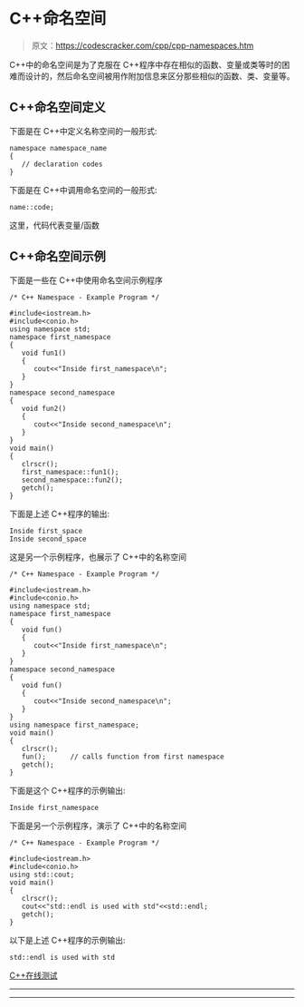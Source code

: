 # C++命名空间

> 原文：<https://codescracker.com/cpp/cpp-namespaces.htm>

C++中的命名空间是为了克服在 C++程序中存在相似的函数、变量或类等时的困难而设计的，然后命名空间被用作附加信息来区分那些相似的函数、类、变量等。

## C++命名空间定义

下面是在 C++中定义名称空间的一般形式:

```
namespace namespace_name
{
   // declaration codes
}
```

下面是在 C++中调用命名空间的一般形式:

```
name::code;
```

这里，代码代表变量/函数

## C++命名空间示例

下面是一些在 C++中使用命名空间示例程序

```
/* C++ Namespace - Example Program */

#include<iostream.h>
#include<conio.h>
using namespace std;
namespace first_namespace
{
   void fun1()
   {
      cout<<"Inside first_namespace\n";
   }
}
namespace second_namespace
{
   void fun2()
   {
      cout<<"Inside second_namespace\n";
   }
}
void main()
{
   clrscr();
   first_namespace::fun1();
   second_namespace::fun2();
   getch();
}
```

下面是上述 C++程序的输出:

```
Inside first_space
Inside second_space
```

这是另一个示例程序，也展示了 C++中的名称空间

```
/* C++ Namespace - Example Program */

#include<iostream.h>
#include<conio.h>
using namespace std;
namespace first_namespace
{
   void fun()
   {
      cout<<"Inside first_namespace\n";
   }
}
namespace second_namespace
{
   void fun()
   {
      cout<<"Inside second_namespace\n";
   }
}
using namespace first_namespace;
void main()
{
   clrscr();
   fun();      // calls function from first namespace
   getch();
}
```

下面是这个 C++程序的示例输出:

```
Inside first_namespace
```

下面是另一个示例程序，演示了 C++中的名称空间

```
/* C++ Namespace - Example Program */

#include<iostream.h>
#include<conio.h>
using std::cout;
void main()
{
   clrscr();
   cout<<"std::endl is used with std"<<std::endl;
   getch();
}
```

以下是上述 C++程序的示例输出:

```
std::endl is used with std
```

[C++在线测试](/exam/showtest.php?subid=3)

* * *

* * *